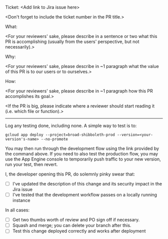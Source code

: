 Ticket: \<Add link to Jira issue here\>

  \<Don't forget to include the ticket number in the PR title.\>

What:

  \<For your reviewers' sake, please describe in a sentence or two what this PR is accomplishing (usually from the users' perspective, but not necessarily).\>

Why:

  \<For your reviewers' sake, please describe in ~1 paragraph what the value of this PR is to our users or to ourselves.\>

How:

  \<For your reviewers' sake, please describe in ~1 paragraph how this PR accomplishes its goal.\>

  \<If the PR is big, please indicate where a reviewer should start reading it (i.e. which file or function).\>

---

Log any testing done, including none. A simple way to test is to:

```
gcloud app deploy --project=broad-shibboleth-prod --version=<your-version's-name> --no-promote
```

You may then run through the development flow using the link provided by the command above. If you need to also test the production flow, you may use the App Engine console to temporarily push traffic to your new version, run your test, then revert.

I, the developer opening this PR, do solemnly pinky swear that:

- [ ] I've updated the description of this change and its security impact in the Jira issue
- [ ] I've tested that the development workflow passes on a locally running instance

In all cases:

- [ ] Get two thumbs worth of review and PO sign off if necessary. 
- [ ] Squash and merge; you can delete your branch after this.
- [ ] Test this change deployed correctly and works after deployment
